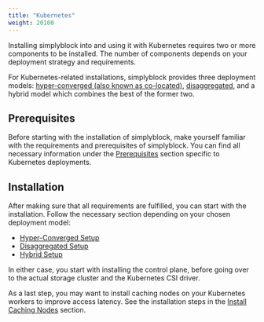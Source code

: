 ```yaml
---
title: "Kubernetes"
weight: 20100
---
```


Installing simplyblock into and using it with Kubernetes requires two or more components to be installed. The number
of components depends on your deployment strategy and requirements.

For Kubernetes-related installations, simplyblock provides three deployment models: [hyper-converged (also known as
co-located)](../../architecture/concepts/hyper-converged.md),
[disaggregated](../../architecture/concepts/disaggregated.md), and a hybrid model which combines the best of the former
two.

## Prerequisites

Before starting with the installation of simplyblock, make yourself familiar with the requirements and prerequisites
of simplyblock. You can find all necessary information under the [Prerequisites](prerequisites.md) section specific to
Kubernetes deployments.

## Installation

After making sure that all requirements are fulfilled, you can start with the installation. Follow the necessary
section depending on your chosen deployment model:

- [Hyper-Converged Setup](install-simplyblock/hyper-converged.md)
- [Disaggregated Setup](install-simplyblock/disaggregated.md)
- [Hybrid Setup](install-simplyblock/hybrid.md)

In either case, you start with installing the control plane, before going over to the actual storage cluster and
the Kubernetes CSI driver.

As a last step, you may want to install caching nodes on your Kubernetes workers to improve access latency. See the
installation steps in the [Install Caching Nodes](install-caching-nodes/index.md) section.
